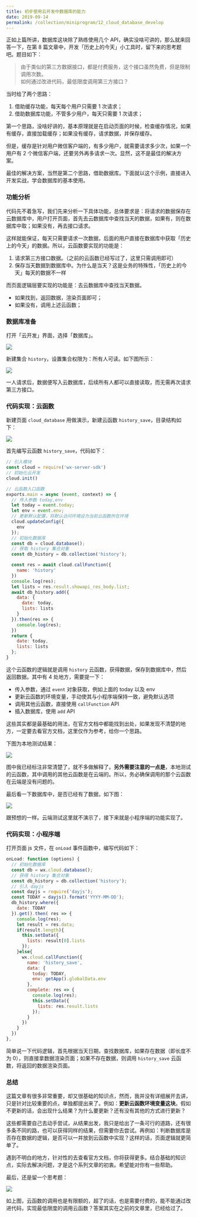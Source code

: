```yaml
---
title: 初步使用云开发中数据库的能力
date: 2019-09-14
permalink: /collection/miniprogram/12_cloud_database_develop
---
```


正如上篇所讲，数据库这块除了熟练使用几个 API，确实没啥可讲的，那么就来回答一下，在第 8 篇文章中，开发「历史上的今天」小工具时，留下来的思考题吧。题目如下：

> 由于类似的第三方数据接口，都是付费服务，这个接口虽然免费，但是限制调用次数。  
> 如何通过改进代码，最低限度调用第三方接口？

当时给了两个思路：

1. 借助缓存功能，每天每个用户只需要 1 次请求；
2. 借助数据库功能，不管多少用户，每天只需要 1 次请求；

第一个思路，没啥好讲的，基本原理就是在启动页面的时候，检查缓存情况，如果有缓存，直接加载缓存；如果没有缓存，请求数据，并保存缓存。

但是，缓存是针对用户微信客户端的，有多少用户，就需要请求多少次，如果一个用户有 2 个微信客户端，还要另外再多请求一次。显然，这不是最佳的解决方案。

最佳的解决方案，当然是第二个思路，借助数据库。下面就以这个示例，直接进入开发实战，学会数据库的基本使用。

### 功能分析
代码先不着急写，我们先来分析一下具体功能，总体要求是：将请求的数据保存在云数据库中，用户打开页面，首先去云数据库中查找当天的数据，如果有，则在数据库中取；如果没有，再去接口请求。

这样就能保证，每天只需要请求一次数据，后面的用户直接在数据库中获取「历史上的今天」的数据。所以，云函数要实现的功能是：

1. 请求第三方接口数据。（之前的云函数已经写过了，这里只需调用即可）
2. 保存当天数据到数据库中。为什么是当天？这是业务的特殊性，「历史上的今天」每天的数据不一样

而页面逻辑层要实现的功能是：去云数据库中查找当天数据。

- 如果找到，返回数据，渲染页面即可；
- 如果没有，调用上述云函数；

### 数据库准备
打开「云开发」界面，选择「数据库」。

![](/image/collection/miniprogram/2019-09-12-21-07-51.png)

新建集合 `history`，设置集合权限为：所有人可读。如下图所示：

![](/image/collection/miniprogram/2019-09-12-21-09-19.png)

一人请求后，数据便写入云数据库，后续所有人都可以直接读取，而无需再次请求第三方接口。

### 代码实现：云函数
新建页面 `cloud_database` 用做演示，新建云函数 `history_save`，目录结构如下：

![](/image/collection/miniprogram/2019-09-12-20-46-11.png)

首先编写云函数 `history_save`，代码如下：

```js
// 引入模块
const cloud = require('wx-server-sdk')
// 初始化云开发
cloud.init()

// 云函数入口函数
exports.main = async (event, context) => {
  // 传入参数 today,env
  let today = event.today;
  let env = event.env;
  // 更新默认配置，将默认访问环境设为当前云函数所在环境
  cloud.updateConfig({
    env
  });
  // 初始化数据库
  const db = cloud.database();
  // 获取 history 集合对象
  const db_history = db.collection('history');

  const res = await cloud.callFunction({
    name: 'history'
  })
  console.log(res);
  let lists = res.result.showapi_res_body.list;
  await db_history.add({
    data: {
      date: today,
      lists: lists
    }
  }).then(res => {
    console.log(res);
  })
  return {
    date: today,
    lists: lists
  };
}
```

这个云函数的逻辑就是调用 `history` 云函数，获得数据，保存到数据库中，然后返回数据。其中有 4 处地方，需要提一下：

- 传入参数，通过 `event` 对象获取，例如上面的 today 以及 env
- 更新云函数的环境变量，手动使其与小程序端保持一致，避免默认选项
- 调用其他云函数，直接使用 `callFunction` API
- 插入数据库，使用 `add` API

这些其实都是最基础的用法，在官方文档中都能找到出处，如果发现不清楚的地方，一定要去看官方文档，这里仅作为参考，给你一个思路。

下图为本地测试结果：

![](/image/collection/miniprogram/2019-09-13-08-10-34.png)

图中我已经标注非常清楚了，就不多做解释了。**另外需要注意的一点是**，本地测试的云函数，其中调用的其他云函数是在云端的。所以，务必确保调用的那个云函数在云端是没有问题的。

最后看一下数据库中，是否已经有了数据，如下图：

![](/image/collection/miniprogram/2019-09-13-08-13-16.png)

跟预想的一样。云端测试这里就不演示了，接下来就是小程序端的功能实现了。

### 代码实现：小程序端
打开页面 js 文件，在 `onLoad` 事件函数中，编写代码如下：

```js
onLoad: function (options) {
  // 初始化数据库
  const db = wx.cloud.database();
  // 获得 history 集合对象
  const db_history = db.collection('history');
  // 引入 dayjs
  const dayjs = require('dayjs');
  const TODAY = dayjs().format('YYYY-MM-DD');
  db_history.where({
    date: TODAY
  }).get().then( res => {
    console.log(res);
    let result = res.data;
    if(result.length){
      this.setData({
        lists: result[0].lists
      });
    }else{
      wx.cloud.callFunction({
        name: 'history_save',
        data: {
          today: TODAY,
          env: getApp().globalData.env
        },
        complete: res => {
          console.log(res);
          this.setData({
            lists: res.result.lists
          });
        }
      })
    }
  })
},
```

简单说一下代码逻辑，首先根据当天日期，查找数据库，如果存在数据（即长度不为 0），则直接拿数据渲染页面；如果不存在数据，则调用 `history_save` 云函数，将返回的数据渲染页面。

### 总结
这篇文章有很多非常重要，却又很基础的知识点，然而，我并没有详细展开去讲，只是针对比较重要的点，单独都提出来了。例如：**更新云函数环境变量这块**。假如不更新的话，会出现什么结果？为什么要更新？还有没有其他的方式进行更新？

这些都需要自己去动手尝试，从结果出发，我只是给出了一条可行的道路，还有很多条不同的路，也可以获得同样的结果，但需要你去尝试。再例如：判断数据库是否存在数据的逻辑，是否可以一并放到云函数中实现？这样的话，页面逻辑就更简单了。

遇到不明白的地方，针对性的去查看官方文档，你将获得更多。结合基础的知识点，实际去解决问题，才是这个系列文章的初衷。希望能对你有一些帮助。

最后，还是留一个思考题：

![](/image/collection/miniprogram/2019-09-13-11-00-31.png)

如上图，云函数的调用也是有限额的，超了的话，也是需要付费的，能不能通过改进代码，实现最低限度的调用云函数？答案其实在之前的文章里，已经给过了。


